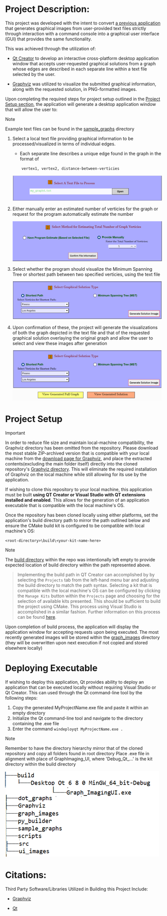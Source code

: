 # Project Description:

This project was developed with the intent to convert [a previous application](https://github.com/parsokev/graph_repo) that generates graphical images 
from user-provided text files strictly through interaction with a command console into a graphical user interface (GUI) that provides the same functionality.

This was achieved through the utilization of:
   - [Qt Creator](https://doc.qt.io/qt-6/qt-intro.html) to develop an interactive cross-platform desktop application window that accepts user-requested
      graphical solutions from a graph
      whose edges are described in each separate line within a text file selected by the user.

   - [Graphviz](https://www.graphviz.org/) was utilized to visualize the submitted graphical information, along with the requested solution, in PNG-formatted images.

Upon completing the required steps for project setup outlined in the [Project Setup section](#project-setup),
the application will generate a desktop application window that will allow the user to:
> [!NOTE]
> Example text files can be found in the [sample_graphs](./sample_graphs) directory

 1. Select a local text file providing graphical information to be processed/visualized in terms of individual edges.
    - Each separate line describes a unique edge found in the graph in the format of 
    ```
        vertex1, vertex2, distance-between-verticies
    ```

    ![Image of File Selection UI](./ui_images/file-select-step.png)

2. Either manually enter an estimated number of verticies for the graph or request for the program automatically estimate the number

    ![Image of Vertex Selection UI](./ui_images/vertex-select-step.png)

3. Select whether the program should visualize the Minimum Spanning Tree or shortest path between two specified verticies, using the text file

    ![Image of Solution Request UI](./ui_images/solution-select-step.png)

4. Upon confirmation of these, the project will generate the visualizations of both the graph depicted in the text file and that of the requested
   graphical solution overlaying the original graph and allow the user to select and view these images after generation

    ![Image of Image Selection UI](./ui_images/image-select-step.png)


# Project Setup

> [!IMPORTANT]
> In order to reduce file size and maintain local-machine compatibility, the Graphviz directory has been omitted from the repository.
> Please download the most stable ZIP-archived version that is compatible with your local machine from the [download page for Graphviz](https://www.graphviz.org/download/),
> and place the extracted contents(excluding the main folder itself) directly into the cloned repository's [Graphviz directory](./Graphviz).
> This will eliminate the required installation of Graphviz on the local machine while still allowing for its use by the application.

If wishing to clone this repository to your local machine, this application must be built **using QT Creator or Visual Studio with QT extensions installed and enabled**.
This allows for the generation of an application executable that is compatible with the local machine's OS.

Once the repository has been cloned locally using either platforms, set the application's build directory path to mirror the path outlined below
and ensure the CMake build kit is configured to be compatible with local machine's OS:

```
<root-directory>\build\<your-kit-name-here>
```

> [!NOTE]
> The [build directory](./build) within the repo was intentionally left empty to provide expected location of build directory within the path represented above.

> Implementing the build path in QT Creator can accomplished by by selecting the `Projects` tab from the left-hand menu bar and adjusting the build directory
> to match the path syntax.
> Selecting a kit that is compatible with the local machine's OS can be configured by clicking the `Manage Kits` button within the `Projects` page and choosing
> for the selection of available kits presented.
> This should be sufficient to build the project using CMake. This process using Visual Studio is accomplished in a similar fashion.
> Further information on this process can be found [here](https://doc.qt.io/qtcreator/creator-how-to-activate-kits.html).

Upon completion of build process, the application will display the application window for accepting requests upon being executed. The most recently generated images
will be stored within the [graph_images](./graph_images) directory (they will be overwritten upon next execution if not copied and stored elsewhere locally)

# Deploying Executable

If wishing to deploy this application, Qt provides ability to deploy an application that can be executed locally without requiring Visual Studio or Qt Creator.
This can used through the Qt command-line tool by the following steps:
1. Copy the generated MyProjectName.exe file and paste it within an empty directory
2. Initialize the Qt command-line tool and navigate to the directory containing the .exe file
3. Enter the command ```windeployqt MyProjectName.exe .```

> [!NOTE]
> Remember to have the directory hierarchy mirror that of the cloned repository and copy all folders found in root directory
> Place .exe file in alignment with place of GraphImaging_UI, where 'Debug_Qt_...' is the kit directory within the build directory

![Image of Hierarchy](./ui_images/rough-directory-tree.png)

# Citations:
Third Party Software/Libraries Utilized in Building this Project Include:

- [Graphviz](https://www.graphviz.org/license/)

- [Qt](https://www.qt.io/licensing/open-source-lgpl-obligations#lgpl)
